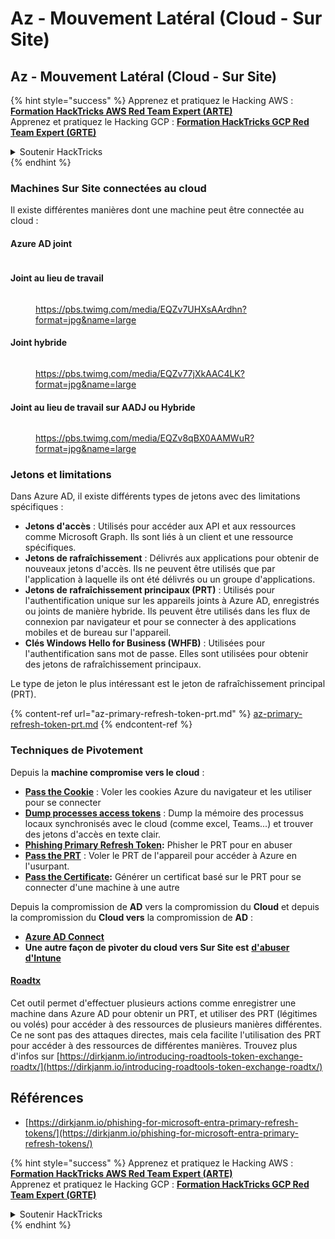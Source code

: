 # Az - Mouvement Latéral (Cloud - Sur Site)

## Az - Mouvement Latéral (Cloud - Sur Site)

{% hint style="success" %}
Apprenez et pratiquez le Hacking AWS :<img src="../../../.gitbook/assets/image (1) (1) (1).png" alt="" data-size="line">[**Formation HackTricks AWS Red Team Expert (ARTE)**](https://training.hacktricks.xyz/courses/arte)<img src="../../../.gitbook/assets/image (1) (1) (1).png" alt="" data-size="line">\
Apprenez et pratiquez le Hacking GCP : <img src="../../../.gitbook/assets/image (2).png" alt="" data-size="line">[**Formation HackTricks GCP Red Team Expert (GRTE)**<img src="../../../.gitbook/assets/image (2).png" alt="" data-size="line">](https://training.hacktricks.xyz/courses/grte)

<details>

<summary>Soutenir HackTricks</summary>

* Consultez les [**plans d'abonnement**](https://github.com/sponsors/carlospolop)!
* **Rejoignez le** 💬 [**groupe Discord**](https://discord.gg/hRep4RUj7f) ou le [**groupe telegram**](https://t.me/peass) ou **suivez** nous sur **Twitter** 🐦 [**@hacktricks\_live**](https://twitter.com/hacktricks_live)**.**
* **Partagez des astuces de hacking en soumettant des PRs aux** [**HackTricks**](https://github.com/carlospolop/hacktricks) et [**HackTricks Cloud**](https://github.com/carlospolop/hacktricks-cloud) dépôts github.

</details>
{% endhint %}

### Machines Sur Site connectées au cloud

Il existe différentes manières dont une machine peut être connectée au cloud :

#### Azure AD joint

<figure><img src="../../../.gitbook/assets/image (259).png" alt=""><figcaption></figcaption></figure>

#### Joint au lieu de travail

<figure><img src="../../../.gitbook/assets/image (222).png" alt=""><figcaption><p><a href="https://pbs.twimg.com/media/EQZv7UHXsAArdhn?format=jpg&#x26;name=large">https://pbs.twimg.com/media/EQZv7UHXsAArdhn?format=jpg&#x26;name=large</a></p></figcaption></figure>

#### Joint hybride

<figure><img src="../../../.gitbook/assets/image (178).png" alt=""><figcaption><p><a href="https://pbs.twimg.com/media/EQZv77jXkAAC4LK?format=jpg&#x26;name=large">https://pbs.twimg.com/media/EQZv77jXkAAC4LK?format=jpg&#x26;name=large</a></p></figcaption></figure>

#### Joint au lieu de travail sur AADJ ou Hybride

<figure><img src="../../../.gitbook/assets/image (252).png" alt=""><figcaption><p><a href="https://pbs.twimg.com/media/EQZv8qBX0AAMWuR?format=jpg&#x26;name=large">https://pbs.twimg.com/media/EQZv8qBX0AAMWuR?format=jpg&#x26;name=large</a></p></figcaption></figure>

### Jetons et limitations <a href="#tokens-and-limitations" id="tokens-and-limitations"></a>

Dans Azure AD, il existe différents types de jetons avec des limitations spécifiques :

* **Jetons d'accès** : Utilisés pour accéder aux API et aux ressources comme Microsoft Graph. Ils sont liés à un client et une ressource spécifiques.
* **Jetons de rafraîchissement** : Délivrés aux applications pour obtenir de nouveaux jetons d'accès. Ils ne peuvent être utilisés que par l'application à laquelle ils ont été délivrés ou un groupe d'applications.
* **Jetons de rafraîchissement principaux (PRT)** : Utilisés pour l'authentification unique sur les appareils joints à Azure AD, enregistrés ou joints de manière hybride. Ils peuvent être utilisés dans les flux de connexion par navigateur et pour se connecter à des applications mobiles et de bureau sur l'appareil.
* **Clés Windows Hello for Business (WHFB)** : Utilisées pour l'authentification sans mot de passe. Elles sont utilisées pour obtenir des jetons de rafraîchissement principaux.

Le type de jeton le plus intéressant est le jeton de rafraîchissement principal (PRT).

{% content-ref url="az-primary-refresh-token-prt.md" %}
[az-primary-refresh-token-prt.md](az-primary-refresh-token-prt.md)
{% endcontent-ref %}

### Techniques de Pivotement

Depuis la **machine compromise vers le cloud** :

* [**Pass the Cookie**](az-pass-the-cookie.md) : Voler les cookies Azure du navigateur et les utiliser pour se connecter
* [**Dump processes access tokens**](az-processes-memory-access-token.md) : Dump la mémoire des processus locaux synchronisés avec le cloud (comme excel, Teams...) et trouver des jetons d'accès en texte clair.
* [**Phishing Primary Refresh Token**](az-phishing-primary-refresh-token-microsoft-entra.md)**:** Phisher le PRT pour en abuser
* [**Pass the PRT**](pass-the-prt.md) : Voler le PRT de l'appareil pour accéder à Azure en l'usurpant.
* [**Pass the Certificate**](az-pass-the-certificate.md)**:** Générer un certificat basé sur le PRT pour se connecter d'une machine à une autre

Depuis la compromission de **AD** vers la compromission du **Cloud** et depuis la compromission du **Cloud vers** la compromission de **AD** :

* [**Azure AD Connect**](azure-ad-connect-hybrid-identity/)
* **Une autre façon de pivoter du cloud vers Sur Site est** [**d'abuser d'Intune**](../az-services/intune.md)

#### [Roadtx](https://github.com/dirkjanm/ROADtools)

Cet outil permet d'effectuer plusieurs actions comme enregistrer une machine dans Azure AD pour obtenir un PRT, et utiliser des PRT (légitimes ou volés) pour accéder à des ressources de plusieurs manières différentes. Ce ne sont pas des attaques directes, mais cela facilite l'utilisation des PRT pour accéder à des ressources de différentes manières. Trouvez plus d'infos sur [https://dirkjanm.io/introducing-roadtools-token-exchange-roadtx/](https://dirkjanm.io/introducing-roadtools-token-exchange-roadtx/)

## Références

* [https://dirkjanm.io/phishing-for-microsoft-entra-primary-refresh-tokens/](https://dirkjanm.io/phishing-for-microsoft-entra-primary-refresh-tokens/)

{% hint style="success" %}
Apprenez et pratiquez le Hacking AWS :<img src="../../../.gitbook/assets/image (1) (1) (1).png" alt="" data-size="line">[**Formation HackTricks AWS Red Team Expert (ARTE)**](https://training.hacktricks.xyz/courses/arte)<img src="../../../.gitbook/assets/image (1) (1) (1).png" alt="" data-size="line">\
Apprenez et pratiquez le Hacking GCP : <img src="../../../.gitbook/assets/image (2).png" alt="" data-size="line">[**Formation HackTricks GCP Red Team Expert (GRTE)**<img src="../../../.gitbook/assets/image (2).png" alt="" data-size="line">](https://training.hacktricks.xyz/courses/grte)

<details>

<summary>Soutenir HackTricks</summary>

* Consultez les [**plans d'abonnement**](https://github.com/sponsors/carlospolop)!
* **Rejoignez le** 💬 [**groupe Discord**](https://discord.gg/hRep4RUj7f) ou le [**groupe telegram**](https://t.me/peass) ou **suivez** nous sur **Twitter** 🐦 [**@hacktricks\_live**](https://twitter.com/hacktricks_live)**.**
* **Partagez des astuces de hacking en soumettant des PRs aux** [**HackTricks**](https://github.com/carlospolop/hacktricks) et [**HackTricks Cloud**](https://github.com/carlospolop/hacktricks-cloud) dépôts github.

</details>
{% endhint %}
